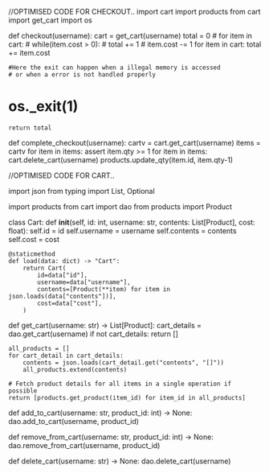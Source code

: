 //OPTIMISED CODE FOR CHECKOUT..
import cart
import products
from cart import get_cart
import os

def checkout(username):
    cart = get_cart(username)
    total = 0
    # for item in cart:
    #     while(item.cost > 0):
    #         total += 1
    #         item.cost -= 1
    for item in cart:
        total += item.cost

    #Here the exit can happen when a illegal memory is accessed 
    # or when a error is not handled properly
   # os._exit(1)
    return total


def complete_checkout(username):
    cartv = cart.get_cart(username)
    items = cartv
    for item in items:
        assert item.qty >= 1
    for item in items:
        cart.delete_cart(username)
        products.update_qty(item.id, item.qty-1)




//OPTIMISED CODE FOR CART..

import json
from typing import List, Optional

import products
from cart import dao
from products import Product


class Cart:
    def __init__(self, id: int, username: str, contents: List[Product], cost: float):
        self.id = id
        self.username = username
        self.contents = contents
        self.cost = cost

    @staticmethod
    def load(data: dict) -> "Cart":
        return Cart(
            id=data["id"],
            username=data["username"],
            contents=[Product(**item) for item in json.loads(data["contents"])],
            cost=data["cost"],
        )


def get_cart(username: str) -> List[Product]:
    cart_details = dao.get_cart(username)
    if not cart_details:
        return []

    all_products = []
    for cart_detail in cart_details:
        contents = json.loads(cart_detail.get("contents", "[]"))
        all_products.extend(contents)

    # Fetch product details for all items in a single operation if possible
    return [products.get_product(item_id) for item_id in all_products]


def add_to_cart(username: str, product_id: int) -> None:
    dao.add_to_cart(username, product_id)


def remove_from_cart(username: str, product_id: int) -> None:
    dao.remove_from_cart(username, product_id)


def delete_cart(username: str) -> None:
    dao.delete_cart(username)
